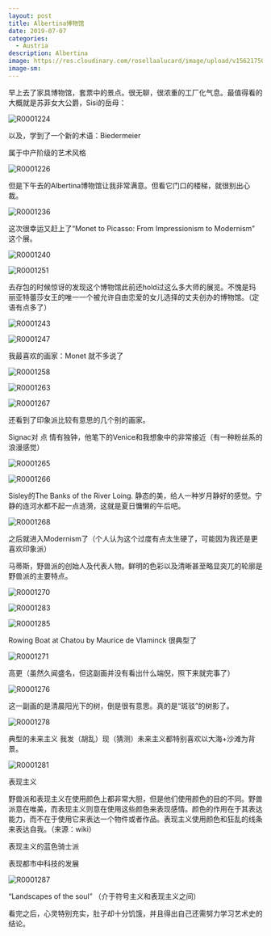 ```yaml
---
layout: post
title: Albertina博物馆
date: 2019-07-07
categories:
  - Austria
description: Albertina
image: https://res.cloudinary.com/rosellaalucard/image/upload/v1562175080/R0000764_dyafdd.jpg
image-sm:
---
```


早上去了家具博物馆，套票中的景点。很无聊，很浓重的工厂化气息。最值得看的大概就是苏菲女大公爵，Sisi的岳母：

![R0001224](C:\Users\zhuqi\OneDrive\桌面\miscellany\Austria\R0001224.JPG)

以及，学到了一个新的术语：Biedermeier

属于中产阶级的艺术风格

![R0001226](C:\Users\zhuqi\OneDrive\桌面\miscellany\Austria\R0001226.JPG)

但是下午去的Albertina博物馆让我非常满意。但看它门口的楼梯，就很别出心裁。

![R0001236](C:\Users\zhuqi\OneDrive\桌面\miscellany\Austria\R0001236.JPG)

这次很幸运又赶上了“Monet to Picasso: From Impressionism to Modernism” 这个展。

![R0001240](C:\Users\zhuqi\OneDrive\桌面\miscellany\Austria\R0001240.JPG)

![R0001251](C:\Users\zhuqi\OneDrive\桌面\miscellany\Austria\R0001251.JPG)

去存包的时候惊讶的发现这个博物馆此前还hold过这么多大师的展览。不愧是玛丽亚特蕾莎女王的唯一一个被允许自由恋爱的女儿选择的丈夫创办的博物馆。（定语有点多了）

![R0001243](C:\Users\zhuqi\OneDrive\桌面\miscellany\Austria\R0001243.JPG)

![R0001247](C:\Users\zhuqi\OneDrive\桌面\miscellany\Austria\R0001247.JPG)

我最喜欢的画家：Monet 就不多说了

![R0001258](C:\Users\zhuqi\OneDrive\桌面\miscellany\Austria\R0001258.JPG)

![R0001263](C:\Users\zhuqi\OneDrive\桌面\miscellany\Austria\R0001263.JPG)

![R0001267](C:\Users\zhuqi\OneDrive\桌面\miscellany\Austria\R0001267.JPG)

还看到了印象派比较有意思的几个别的画家。

Signac对 点 情有独钟，他笔下的Venice和我想象中的非常接近（有一种粉丝系的浪漫感觉）

![R0001265](C:\Users\zhuqi\OneDrive\桌面\miscellany\Austria\R0001265.JPG)

![R0001266](C:\Users\zhuqi\OneDrive\桌面\miscellany\Austria\R0001266.JPG)

Sisley的The Banks of the River Loing. 静态的美，给人一种岁月静好的感觉。宁静的连河水都不起一点涟漪，这就是夏日慵懒的午后吧。

![R0001268](C:\Users\zhuqi\OneDrive\桌面\miscellany\Austria\R0001268.JPG)

之后就进入Modernism了（个人认为这个过度有点太生硬了，可能因为我还是更喜欢印象派）

马蒂斯，野兽派的创始人及代表人物。鲜明的色彩以及清晰甚至略显突兀的轮廓是野兽派的主要特点。

![R0001270](C:\Users\zhuqi\OneDrive\桌面\miscellany\Austria\R0001270.JPG)

![R0001283](C:\Users\zhuqi\OneDrive\桌面\miscellany\Austria\R0001283.JPG)

![R0001285](C:\Users\zhuqi\OneDrive\桌面\miscellany\Austria\R0001285.JPG)

Rowing Boat at Chatou by Maurice de Vlaminck 很典型了

![R0001271](C:\Users\zhuqi\OneDrive\桌面\miscellany\Austria\R0001271.JPG)

高更（虽然久闻盛名，但这副画并没有看出什么端倪，照下来就完事了）

![R0001276](C:\Users\zhuqi\OneDrive\桌面\miscellany\Austria\R0001276.JPG)

这一副画的是清晨阳光下的树，倒是很有意思。真的是“斑驳”的树影了。

![R0001278](C:\Users\zhuqi\OneDrive\桌面\miscellany\Austria\R0001278.JPG)

典型的未来主义 我发（胡乱）现（猜测）未来主义都特别喜欢以大海+沙滩为背景。

![R0001281](C:\Users\zhuqi\OneDrive\桌面\miscellany\Austria\R0001281.JPG)

表现主义

野兽派和表现主义在使用颜色上都非常大胆，但是他们使用颜色的目的不同。野兽派意在唯美，而表现主义则意在使用这些颜色来表现感情。颜色的作用在于其表达能力，而不在于使用它来表达一个物件或者作品。表现主义使用颜色和狂乱的线条来表达自我。（来源：wiki）

表现主义的蓝色骑士派

表现都市中科技的发展

![R0001287](C:\Users\zhuqi\OneDrive\桌面\miscellany\Austria\R0001287.JPG)

“Landscapes of the soul” （介于符号主义和表现主义之间）





看完之后，心灵特别充实，肚子却十分饥饿，并且得出自己还需努力学习艺术史的结论。